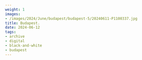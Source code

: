 ```yaml
---
weight: 1
images:
- /images/2024/June/budapest/budapest-5/20240611-P1100337.jpg
title: Budapest.
date: 2024-06-12
tags:
- archive
- digital
- black-and-white
- budapest
---
```



